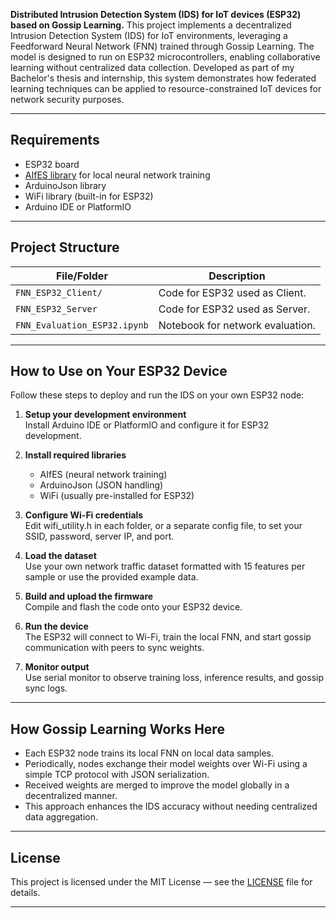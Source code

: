 **Distributed Intrusion Detection System (IDS) for IoT devices (ESP32) based on Gossip Learning.** 
This project implements a decentralized Intrusion Detection System (IDS) for IoT environments, leveraging a Feedforward Neural Network (FNN) trained through Gossip Learning. The model is designed to run on ESP32 microcontrollers, enabling collaborative learning without centralized data collection.
Developed as part of my Bachelor's thesis and internship, this system demonstrates how federated learning techniques can be applied to resource-constrained IoT devices for network security purposes.

---

## Requirements

- ESP32 board  
- [AIfES library](https://github.com/embedded-machine-learning/aifes) for local neural network training  
- ArduinoJson library  
- WiFi library (built-in for ESP32)  
- Arduino IDE or PlatformIO  

---

## Project Structure

| File/Folder                 | Description                      |
|-----------------------------|----------------------------------|
| `FNN_ESP32_Client/`         | Code for ESP32 used as Client.   |
| `FNN_ESP32_Server`          | Code for ESP32 used as Server.   |
| `FNN_Evaluation_ESP32.ipynb`| Notebook for network evaluation. |

---

## How to Use on Your ESP32 Device

Follow these steps to deploy and run the IDS on your own ESP32 node:

1. **Setup your development environment**  
   Install Arduino IDE or PlatformIO and configure it for ESP32 development.

2. **Install required libraries**  
   - AIfES (neural network training)  
   - ArduinoJson (JSON handling)  
   - WiFi (usually pre-installed for ESP32)

3. **Configure Wi-Fi credentials**  
   Edit wifi_utility.h in each folder, or a separate config file, to set your SSID, password, server IP, and port.

4. **Load the dataset**  
   Use your own network traffic dataset formatted with 15 features per sample or use the provided example data.

5. **Build and upload the firmware**  
   Compile and flash the code onto your ESP32 device.

6. **Run the device**  
   The ESP32 will connect to Wi-Fi, train the local FNN, and start gossip communication with peers to sync weights.

7. **Monitor output**  
   Use serial monitor to observe training loss, inference results, and gossip sync logs.

---

## How Gossip Learning Works Here

- Each ESP32 node trains its local FNN on local data samples.  
- Periodically, nodes exchange their model weights over Wi-Fi using a simple TCP protocol with JSON serialization.  
- Received weights are merged to improve the model globally in a decentralized manner.  
- This approach enhances the IDS accuracy without needing centralized data aggregation.

---

## License

This project is licensed under the MIT License — see the [LICENSE](LICENSE) file for details.

---
